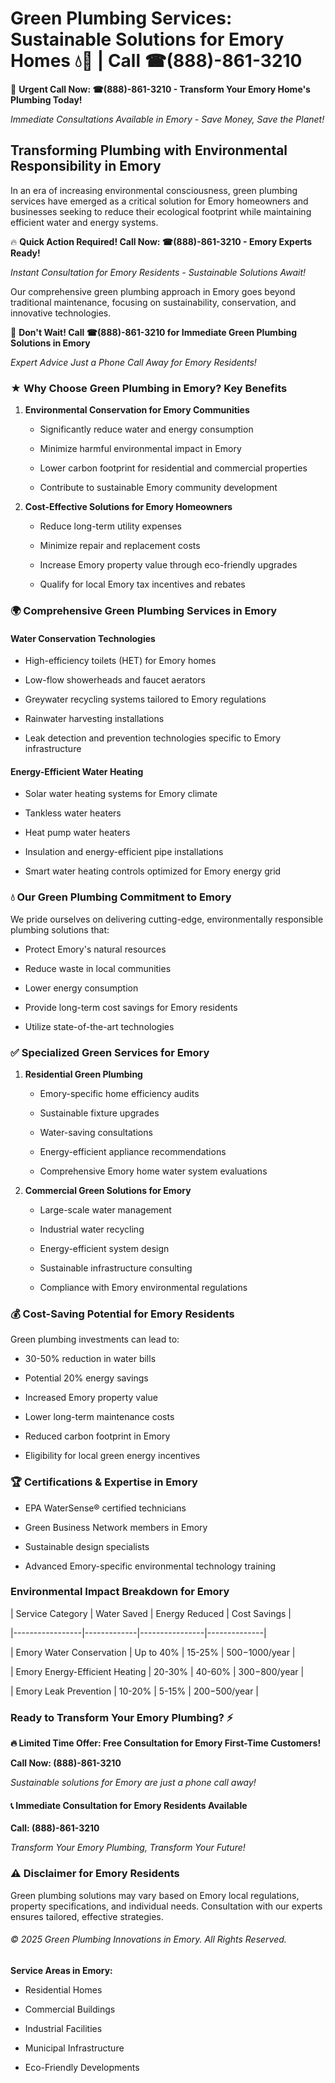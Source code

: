 # Green Plumbing Services: Sustainable Solutions for Emory Homes 💧🌿 | Call ☎(888)-861-3210

🚨 **Urgent Call Now: ☎(888)-861-3210 - Transform Your Emory Home's Plumbing Today!**
*Immediate Consultations Available in Emory - Save Money, Save the Planet!*

## Transforming Plumbing with Environmental Responsibility in Emory

In an era of increasing environmental consciousness, green plumbing services have emerged as a critical solution for Emory homeowners and businesses seeking to reduce their ecological footprint while maintaining efficient water and energy systems. 

🔥 **Quick Action Required! Call Now: ☎(888)-861-3210 - Emory Experts Ready!**
*Instant Consultation for Emory Residents - Sustainable Solutions Await!*

Our comprehensive green plumbing approach in Emory goes beyond traditional maintenance, focusing on sustainability, conservation, and innovative technologies.

🚨 **Don't Wait! Call ☎(888)-861-3210 for Immediate Green Plumbing Solutions in Emory**
*Expert Advice Just a Phone Call Away for Emory Residents!*

### ★ Why Choose Green Plumbing in Emory? Key Benefits

1. **Environmental Conservation for Emory Communities** 
   - Significantly reduce water and energy consumption
   - Minimize harmful environmental impact in Emory
   - Lower carbon footprint for residential and commercial properties
   - Contribute to sustainable Emory community development

2. **Cost-Effective Solutions for Emory Homeowners** 
   - Reduce long-term utility expenses
   - Minimize repair and replacement costs
   - Increase Emory property value through eco-friendly upgrades
   - Qualify for local Emory tax incentives and rebates

### 🌍 Comprehensive Green Plumbing Services in Emory

#### Water Conservation Technologies
- High-efficiency toilets (HET) for Emory homes
- Low-flow showerheads and faucet aerators
- Greywater recycling systems tailored to Emory regulations
- Rainwater harvesting installations
- Leak detection and prevention technologies specific to Emory infrastructure

#### Energy-Efficient Water Heating
- Solar water heating systems for Emory climate
- Tankless water heaters
- Heat pump water heaters
- Insulation and energy-efficient pipe installations
- Smart water heating controls optimized for Emory energy grid

### 💧 Our Green Plumbing Commitment to Emory

We pride ourselves on delivering cutting-edge, environmentally responsible plumbing solutions that:
- Protect Emory's natural resources
- Reduce waste in local communities
- Lower energy consumption
- Provide long-term cost savings for Emory residents
- Utilize state-of-the-art technologies

### ✅ Specialized Green Services for Emory

1. **Residential Green Plumbing**
   - Emory-specific home efficiency audits
   - Sustainable fixture upgrades
   - Water-saving consultations
   - Energy-efficient appliance recommendations
   - Comprehensive Emory home water system evaluations

2. **Commercial Green Solutions for Emory**
   - Large-scale water management
   - Industrial water recycling
   - Energy-efficient system design
   - Sustainable infrastructure consulting
   - Compliance with Emory environmental regulations

### 💰 Cost-Saving Potential for Emory Residents

Green plumbing investments can lead to:
- 30-50% reduction in water bills
- Potential 20% energy savings
- Increased Emory property value
- Lower long-term maintenance costs
- Reduced carbon footprint in Emory
- Eligibility for local green energy incentives

### 🏆 Certifications & Expertise in Emory

- EPA WaterSense® certified technicians
- Green Business Network members in Emory
- Sustainable design specialists
- Advanced Emory-specific environmental technology training

### Environmental Impact Breakdown for Emory

| Service Category | Water Saved | Energy Reduced | Cost Savings |
|-----------------|-------------|----------------|--------------|
| Emory Water Conservation | Up to 40% | 15-25% | $500-$1000/year |
| Emory Energy-Efficient Heating | 20-30% | 40-60% | $300-$800/year |
| Emory Leak Prevention | 10-20% | 5-15% | $200-$500/year |

### Ready to Transform Your Emory Plumbing? ⚡

**🔥 Limited Time Offer: Free Consultation for Emory First-Time Customers!**

**Call Now: (888)-861-3210**
*Sustainable solutions for Emory are just a phone call away!*

#### 📞 Immediate Consultation for Emory Residents Available

**Call: (888)-861-3210**
*Transform Your Emory Plumbing, Transform Your Future!*

### ⚠️ Disclaimer for Emory Residents

Green plumbing solutions may vary based on Emory local regulations, property specifications, and individual needs. Consultation with our experts ensures tailored, effective strategies.

###### © 2025 Green Plumbing Innovations in Emory. All Rights Reserved.

**Service Areas in Emory:** 
- Residential Homes
- Commercial Buildings
- Industrial Facilities
- Municipal Infrastructure
- Eco-Friendly Developments